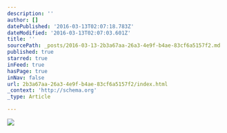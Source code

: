```yaml
---
description: ''
author: []
datePublished: '2016-03-13T02:07:18.783Z'
dateModified: '2016-03-13T02:07:03.601Z'
title: ''
sourcePath: _posts/2016-03-13-2b3a67aa-26a3-4e9f-b4ae-83cf6a5157f2.md
published: true
starred: true
inFeed: true
hasPage: true
inNav: false
url: 2b3a67aa-26a3-4e9f-b4ae-83cf6a5157f2/index.html
_context: 'http://schema.org'
_type: Article

---
```

![](https://the-grid-user-content.s3-us-west-2.amazonaws.com/3f2af98d-0452-4ee6-8ae9-7150e0a54eab.png)
